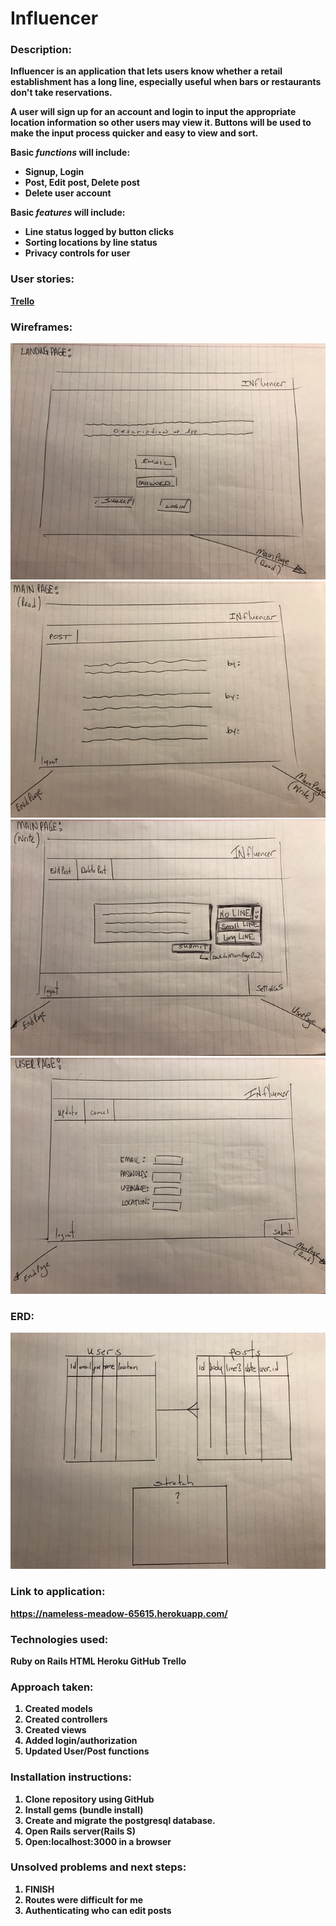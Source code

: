 # Influencer

### Description:<b>

Influencer is an application that lets users know whether a retail establishment has a long line, especially useful when bars or restaurants don't take reservations.

A user will sign up for an account and login to input the appropriate location information so other users may view it.  Buttons will be used to make the input process quicker and easy to view and sort.

**Basic *functions* will include:**
- Signup, Login
- Post, Edit post, Delete post
- Delete user account

**Basic *features* will include:**
- Line status logged by button clicks
- Sorting locations by line status
- Privacy controls for user

### User stories:<b>
[Trello](https://trello.com/b/5vEUV6Ga/influencer)

### Wireframes:
![alt text](app/assets/1.jpg)
![alt text](app/assets/2.jpg)
![alt text](app/assets/3.jpg)
![alt text](app/assets/4.jpg)

### ERD:
![alt text](app/assets/ERD.jpg)

### Link to application:
https://nameless-meadow-65615.herokuapp.com/

### Technologies used:
Ruby on Rails
HTML
Heroku
GitHub
Trello

### Approach taken:
1. Created models
2. Created controllers
3. Created views
4. Added login/authorization
5. Updated User/Post functions

### Installation instructions:
1. Clone repository using GitHub
2. Install gems (bundle install)
3. Create and migrate the postgresql database.
4. Open Rails server(Rails S)
5. Open:localhost:3000 in a browser

### Unsolved problems and next steps:
1. FINISH
2. Routes were difficult for me
3. Authenticating who can edit posts
